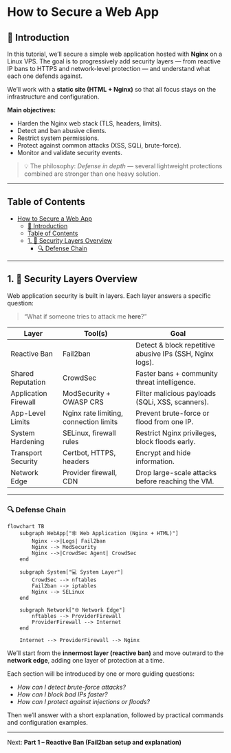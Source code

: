 # How to Secure a Web App

## 🧭 Introduction

In this tutorial, we’ll secure a simple web application hosted with **Nginx** on a Linux VPS.
The goal is to progressively add security layers — from reactive IP bans to HTTPS and network-level protection — and understand what each one defends against.

We’ll work with a **static site (HTML + Nginx)** so that all focus stays on the infrastructure and configuration.

**Main objectives:**
- Harden the Nginx web stack (TLS, headers, limits).
- Detect and ban abusive clients.
- Restrict system permissions.
- Protect against common attacks (XSS, SQLi, brute-force).
- Monitor and validate security events.

> 💡 The philosophy: *Defense in depth* — several lightweight protections combined are stronger than one heavy solution.

---
## Table of Contents

- [How to Secure a Web App](#how-to-secure-a-web-app)
  - [🧭 Introduction](#-introduction)
  - [Table of Contents](#table-of-contents)
  - [1. 🧱 Security Layers Overview](#1--security-layers-overview)
    - [🔍 Defense Chain](#-defense-chain)


---

## 1. 🧱 Security Layers Overview

Web application security is built in layers.
Each layer answers a specific question:
> “What if someone tries to attack me **here**?”

| Layer | Tool(s) | Goal |
|--------|----------|------|
| Reactive Ban | Fail2ban | Detect & block repetitive abusive IPs (SSH, Nginx logs). |
| Shared Reputation | CrowdSec | Faster bans + community threat intelligence. |
| Application Firewall | ModSecurity + OWASP CRS | Filter malicious payloads (SQLi, XSS, scanners). |
| App-Level Limits | Nginx rate limiting, connection limits | Prevent brute-force or flood from one IP. |
| System Hardening | SELinux, firewall rules | Restrict Nginx privileges, block floods early. |
| Transport Security | Certbot, HTTPS, headers | Encrypt and hide information. |
| Network Edge | Provider firewall, CDN | Drop large-scale attacks before reaching the VM. |

---

### 🔍 Defense Chain

```mermaid
flowchart TB
    subgraph WebApp["🕸️ Web Application (Nginx + HTML)"]
        Nginx -->|Logs| Fail2ban
        Nginx --> ModSecurity
        Nginx -->|CrowdSec Agent| CrowdSec
    end

    subgraph System["💻 System Layer"]
        CrowdSec --> nftables
        Fail2ban --> iptables
        Nginx --> SELinux
    end

    subgraph Network["🌐 Network Edge"]
        nftables --> ProviderFirewall
        ProviderFirewall --> Internet
    end

    Internet --> ProviderFirewall --> Nginx
````

We’ll start from the **innermost layer (reactive ban)** and move outward to the **network edge**, adding one layer of protection at a time.

Each section will be introduced by one or more guiding questions:

* *How can I detect brute-force attacks?*
* *How can I block bad IPs faster?*
* *How can I protect against injections or floods?*

Then we’ll answer with a short explanation, followed by practical commands and configuration examples.

---

Next: **Part 1 – Reactive Ban (Fail2ban setup and explanation)**
